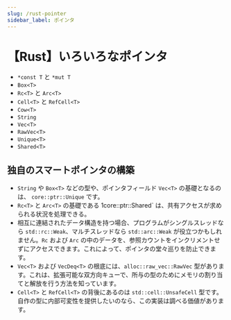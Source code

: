 ```yaml
---
slug: /rust-pointer
sidebar_label: ポインタ
---
```


# 【Rust】いろいろなポインタ

- `*const T` と `*mut T`
- `Box<T>`
- `Rc<T>` と `Arc<T>`
- `Cell<T>` と `RefCell<T>`
- `Cow<T>`
- `String`
- `Vec<T>`
- `RawVec<T>`
- `Unique<T>`
- `Shared<T>`

## 独自のスマートポインタの構築

- `String` や `Box<T>` などの型や、ポインタフィールド `Vec<T>` の基礎となるのは、 `core::ptr::Unique` です。
- `Rc<T>` と `Arc<T>` の基礎である 1core::ptr::Shared` は、共有アクセスが求められる状況を処理できる。
- 相互に連結されたデータ構造を持つ場合、プログラムがシングルスレッドなら `std::rc::Weak`、マルチスレッドなら `std::arc::Weak` が役立つかもしれません。`Rc` および `Arc` の中のデータを、参照カウントをインクリメントせずにアクセスできます。これによって、ポインタの堂々巡りを防止できます。
- `Vec<T>` および `VecDeq<T>` の根底には、`alloc::raw_vec::RawVec` 型があります。これは、拡張可能な双方向キューで、所与の型のためにメモリの割り当てと解放を行う方法を知っています。
- `Cell<T>` と `RefCell<T>` の背後にあるのは `std::cell::UnsafeCell` 型です。自作の型に内部可変性を提供したいのなら、この実装は調べる価値があります。
